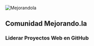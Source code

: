 ![Mejorandola](http://miguelnieva.com/img/mejorandola-grande.png)


## Comunidad Mejorando.la

<h3>Liderar Proyectos Web en GitHub</h3>



